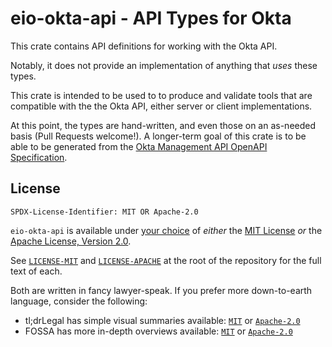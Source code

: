 # eio-okta-api - API Types for Okta

This crate contains API definitions for working with the Okta API.

Notably, it does not provide an implementation of anything that *uses* these types.

This crate is intended to be used to to produce and validate tools that are compatible with the the Okta API, either server or client implementations.

At this point, the types are hand-written, and even those on an as-needed basis (Pull Requests welcome!). A longer-term goal of this crate is to be able to be generated from the [Okta Management API OpenAPI Specification](https://github.com/okta/okta-management-openapi-spec).

## License

```text
SPDX-License-Identifier: MIT OR Apache-2.0
```

`eio-okta-api` is available under [your choice](https://fossa.com/blog/dual-licensing-models-explained/) of *either* the [MIT License](https://colstrom.mit-license.org) *or* the [Apache License, Version 2.0](https://www.apache.org/licenses/LICENSE-2.0).

See [`LICENSE-MIT`](../LICENSE-MIT) and [`LICENSE-APACHE`](../LICENSE-APACHE) at the root of the repository for the full text of each.

Both are written in fancy lawyer-speak. If you prefer more down-to-earth language, consider the following:

- tl;drLegal has simple visual summaries available: [`MIT`](https://www.tldrlegal.com/license/mit-license) or [`Apache-2.0`](https://www.tldrlegal.com/license/apache-license-2-0-apache-2-0)
- FOSSA has more in-depth overviews available: [`MIT`](https://fossa.com/blog/open-source-licenses-101-mit-license/) or [`Apache-2.0`](https://fossa.com/blog/open-source-licenses-101-apache-license-2-0/)
